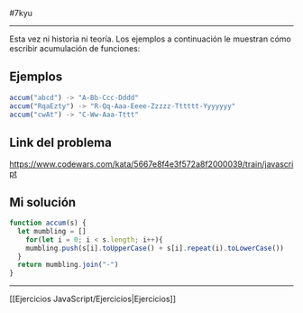 #7kyu 
___
Esta vez ni historia ni teoría. Los ejemplos a continuación le muestran cómo escribir acumulación de funciones:

## Ejemplos

```js
accum("abcd") -> "A-Bb-Ccc-Dddd"
accum("RqaEzty") -> "R-Qq-Aaa-Eeee-Zzzzz-Tttttt-Yyyyyyy"
accum("cwAt") -> "C-Ww-Aaa-Tttt"
```

## Link del problema

https://www.codewars.com/kata/5667e8f4e3f572a8f2000039/train/javascript

## Mi solución

```js
function accum(s) {
  let mumbling = []
	for(let i = 0; i < s.length; i++){
    mumbling.push(s[i].toUpperCase() + s[i].repeat(i).toLowerCase())
  }
  return mumbling.join("-")
}
```

__________

[[Ejercicios JavaScript/Ejercicios|Ejercicios]]